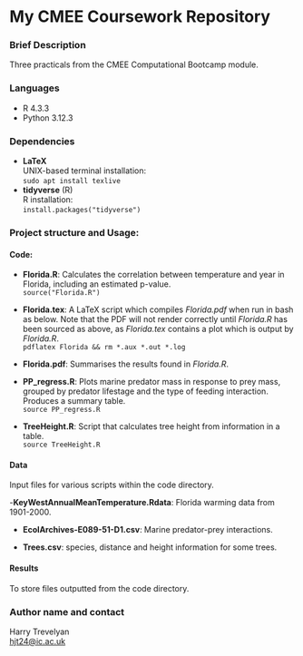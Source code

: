 # My CMEE Coursework Repository

### Brief Description
Three practicals from the CMEE Computational Bootcamp module.  

### Languages
- R 4.3.3  
- Python 3.12.3  

### Dependencies
- **LaTeX**  
UNIX-based terminal installation:  
`sudo apt install texlive`  
- **tidyverse** (R)  
R installation:  
`install.packages("tidyverse")`  

### Project structure and Usage:

#### Code: 
- **Florida.R**: Calculates the correlation between temperature and year in Florida, including an estimated p-value.  
`source("Florida.R")`

- **Florida.tex**: A LaTeX script which compiles *Florida.pdf* when run in bash as below. Note that the PDF will not render correctly until *Florida.R* has been sourced as above, as *Florida.tex* contains a plot which is output by *Florida.R*.  
  `pdflatex Florida && rm *.aux *.out *.log`

- **Florida.pdf**: Summarises the results found in *Florida.R*.  

- **PP_regress.R**: Plots marine predator mass in response to prey mass, grouped by predator lifestage and the type of feeding interaction. Produces a summary table.  
`source PP_regress.R`

- **TreeHeight.R**: Script that calculates tree height from information in a table.  
`source TreeHeight.R`

#### Data
Input files for various scripts within the code directory.  

-**KeyWestAnnualMeanTemperature.Rdata**: Florida warming data from 1901-2000.  

- **EcolArchives-E089-51-D1.csv**: Marine predator-prey interactions.  

- **Trees.csv**: species, distance and height information for some trees.  

#### Results
To store files outputted from the code directory.  

### Author name and contact
Harry Trevelyan  
hjt24@ic.ac.uk